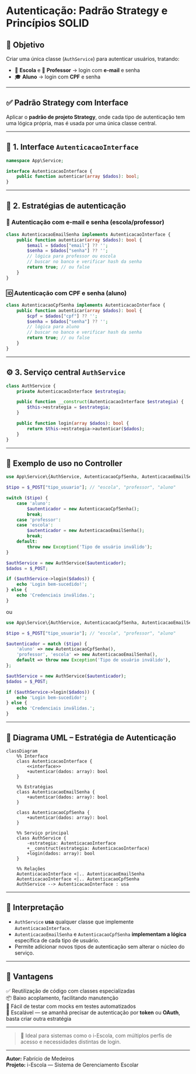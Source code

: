 # Autenticação: Padrão Strategy e Princípios SOLID

## 🎯 Objetivo
Criar uma única classe (`AuthService`) para autenticar usuários, tratando:

- 🏫 **Escola** e 👨 **Professor** → login com **e-mail** e senha
- 🎓 **Aluno** → login com **CPF** e senha

---

## ✅ Padrão Strategy com Interface

Aplicar o **padrão de projeto Strategy**, onde cada tipo de autenticação tem uma lógica própria, mas é usada por uma única classe central.

---

## 🧱 1. Interface `AutenticacaoInterface`

```php
namespace App\Service;

interface AutenticacaoInterface {
    public function autenticar(array $dados): bool;
}
```

---

## 🧱 2. Estratégias de autenticação

### 📧 Autenticação com e-mail e senha (escola/professor)
```php
class AutenticacaoEmailSenha implements AutenticacaoInterface {
    public function autenticar(array $dados): bool {
        $email = $dados["email"] ?? '';
        $senha = $dados["senha"] ?? '';
        // lógica para professor ou escola
        // buscar no banco e verificar hash da senha
        return true; // ou false
    }
}
```

### 🆔 Autenticação com CPF e senha (aluno)
```php
class AutenticacaoCpfSenha implements AutenticacaoInterface {
    public function autenticar(array $dados): bool {
        $cpf = $dados["cpf"] ?? '';
        $senha = $dados["senha"] ?? '';
        // lógica para aluno
        // buscar no banco e verificar hash da senha
        return true; // ou false
    }
}
```

---

## ⚙️ 3. Serviço central `AuthService`

```php
class AuthService {
    private AutenticacaoInterface $estrategia;

    public function __construct(AutenticacaoInterface $estrategia) {
        $this->estrategia = $estrategia;
    }

    public function login(array $dados): bool {
        return $this->estrategia->autenticar($dados);
    }
}
```

---

## 🔌 Exemplo de uso no Controller

```php
use App\Service\{AuthService, AutenticacaoCpfSenha, AutenticacaoEmailSenha};

$tipo = $_POST["tipo_usuario"]; // "escola", "professor", "aluno"

switch ($tipo) {
    case 'aluno':
        $autenticador = new AutenticacaoCpfSenha();
        break;
    case 'professor':
    case 'escola':
        $autenticador = new AutenticacaoEmailSenha();
        break;
    default:
        throw new Exception('Tipo de usuário inválido');
}

$authService = new AuthService($autenticador);
$dados = $_POST;

if ($authService->login($dados)) {
    echo 'Login bem-sucedido!';
} else {
    echo 'Credenciais inválidas.';
}
```
ou
```php
use App\Service\{AuthService, AutenticacaoCpfSenha, AutenticacaoEmailSenha};

$tipo = $_POST["tipo_usuario"]; // "escola", "professor", "aluno"

$autenticador = match ($tipo) {
    'aluno' => new AutenticacaoCpfSenha(),
    'professor', 'escola' => new AutenticacaoEmailSenha(),
    default => throw new Exception('Tipo de usuário inválido'),
};

$authService = new AuthService($autenticador);
$dados = $_POST;

if ($authService->login($dados)) {
    echo 'Login bem-sucedido!';
} else {
    echo 'Credenciais inválidas.';
}

```
---

## 🔲 Diagrama UML – Estratégia de Autenticação

```mermaid
classDiagram
    %% Interface
    class AutenticacaoInterface {
        <<interface>>
        +autenticar(dados: array): bool
    }

    %% Estratégias
    class AutenticacaoEmailSenha {
        +autenticar(dados: array): bool
    }

    class AutenticacaoCpfSenha {
        +autenticar(dados: array): bool
    }

    %% Serviço principal
    class AuthService {
        -estrategia: AutenticacaoInterface
        +__construct(estrategia: AutenticacaoInterface)
        +login(dados: array): bool
    }

    %% Relações
    AutenticacaoInterface <|.. AutenticacaoEmailSenha
    AutenticacaoInterface <|.. AutenticacaoCpfSenha
    AuthService --> AutenticacaoInterface : usa
```

---

## 💬 Interpretação

- `AuthService` **usa** qualquer classe que implemente `AutenticacaoInterface`.
- `AutenticacaoEmailSenha` e `AutenticacaoCpfSenha` **implementam a lógica** específica de cada tipo de usuário.
- Permite adicionar novos tipos de autenticação sem alterar o núcleo do serviço.

---

## 🔐 Vantagens

✅ Reutilização de código com classes especializadas  
📦 Baixo acoplamento, facilitando manutenção  
🧪 Fácil de testar com mocks em testes automatizados  
🚀 Escalável — se amanhã precisar de autenticação por **token** ou **OAuth**, basta criar outra estratégia

---

> 🧠 Ideal para sistemas como o i-Escola, com múltiplos perfis de acesso e necessidades distintas de login.

---

**Autor:** Fabrício de Medeiros\
**Projeto:** i-Escola — Sistema de Gerenciamento Escolar
